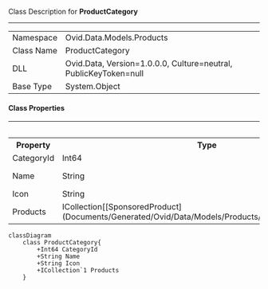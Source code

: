 
Class Description for <strong>ProductCategory</strong><hr/>
<table>
<tr><td> Namespace </td><td> Ovid.Data.Models.Products </td></tr>
<tr><td> Class Name </td><td> ProductCategory </td></tr>
<tr><td> DLL </td><td> Ovid.Data, Version=1.0.0.0, Culture=neutral, PublicKeyToken=null </td></tr>
<tr><td> Base Type </td><td> System.Object </td></tr>
<table>

<h4>Class Properties</h4>
<hr/>
<table style="width:100%;">
<tr>
<th>Property</th>
<th>Type</th>
<th style="width:40%">Summary</th>
</tr>
<tr>
<td>CategoryId</td>
<td>Int64</td>
<td>Record Id</td>
</tr>
<tr>
<td>Name</td>
<td>String</td>
<td>Catehory Names</td>
</tr>
<tr>
<td>Icon</td>
<td>String</td>
<td>Icon</td>
</tr>
<tr>
<td>Products</td>
<td>ICollection[[SponsoredProduct](Documents/Generated/Ovid/Data/Models/Products/SponsoredProduct.md)]</td>
<td>Product Nav</td>
</tr>
</table>


```mermaid
classDiagram
	class ProductCategory{
		+Int64 CategoryId
		+String Name
		+String Icon
		+ICollection`1 Products
	}
```


